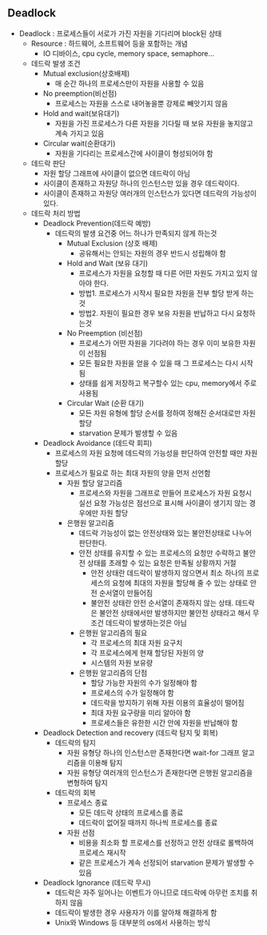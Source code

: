 Deadlock
---------------

* Deadlock : 프로세스들이 서로가 가진 자원을 기다리며 block된 상태
  * Resource : 하드웨어, 소프트웨어 등을 포함하는 개념
    * IO 디바이스, cpu cycle, memory space, semaphore...
  * 데드락 발생 조건
    * Mutual exclusion(상호배제)
      * 매 순간 하나의 프로세스만이 자원을 사용할 수 있음
    * No preemption(비선점)
      * 프로세스는 자원을 스스로 내어놓을뿐 강제로 빼앗기지 않음
    * Hold and wait(보유대기)
      * 자원을 가진 프로세스가 다른 자원을 기다릴 때 보유 자원을 놓지않고 계속 가지고 있음
    * Circular wait(순환대기)
      * 자원을 기다리는 프로세스간에 사이클이 형성되어야 함
  * 데드락 판단
    * 자원 할당 그래프에 사이클이 없으면 데드락이 아님
    * 사이클이 존재하고 자원당 하나의 인스턴스만 있을 경우 데드락이다.
    * 사이클이 존재하고 자원당 여러개의 인스턴스가 있다면 데드락의 가능성이 있다.
  * 데드락 처리 방법
    * Deadlock Prevention(데드락 예방)
      * 데드락의 발생 요건중 어느 하나가 만족되지 않게 하는것
        * Mutual Exclusion (상호 배제)
          * 공유해서는 안되는 자원의 경우 반드시 성립해야 함
        * Hold and Wait (보유 대기)
          * 프로세스가 자원을 요청할 때 다른 어떤 자원도 가지고 있지 않아야 한다.
          * 방법1. 프로세스가 시작시 필요한 자원을 전부 할당 받게 하는것
          * 방법2. 자원이 필요한 경우 보유 자원을 반납하고 다시 요청하는것
        * No Preemption (비선점)
          * 프로세스가 어떤 자원을 기다려야 하는 경우 이미 보유한 자원이 선점됨
          * 모든 필요한 자원을 얻을 수 있을 때 그 프로세스는 다시 시작됨
          * 상태를 쉽게 저장하고 복구할수 있는 cpu, memory에서 주로 사용됨
        * Circular Wait (순환 대기)
          * 모든 자원 유형에 할당 순서를 정하여 정해진 순서대로만 자원 할당
          * starvation 문제가 발생할 수 있음
    * Deadlock Avoidance (데드락 회피)
      * 프로세스의 자원 요청에 데드락의 가능성을 판단하여 안전할 때만 자원 할당
      * 프로세스가 필요로 하는 최대 자원의 양을 먼저 선언함
        * 자원 할당 알고리즘
          * 프로세스와 자원을 그래프로 만들어 프로세스가 자원 요청시 실선 요청 가능성은 점선으로 표시해 사이클이 생기지 않는 경우에만 자원 할당
        * 은행원 알고리즘
          * 데드락 가능성이 없는 안전상태와 있는 불안전상태로 나누어 판단한다.
          * 안전 상태를 유지할 수 있는 프로세스의 요청만 수락하고 불안전 상태를 초래할 수 있는 요청은 만족될 상황까지 거절
            * 안전 상태란 데드락이 발생하지 않으면서 최소 하나의 프로세스의 요청에 최대의 자원을 할당해 줄 수 있는 상태로 안전 순서열이 만들어짐
            * 불안전 상태란 안전 순서열이 존재하지 않는 상태. 데드락은 불안전 상태에서만 발생하지만 불안전 상태라고 해서 무조건 데드락이 발생하는것은 아님
          * 은행원 알고리즘의 필요
            * 각 프로세스의 최대 자원 요구치
            * 각 프로세스에게 현재 할당된 자원의 양
            * 시스템의 자원 보유량
          * 은행원 알고리즘의 단점
            * 할당 가능한 자원의 수가 일정해야 함
            * 프로세스의 수가 일정해야 함
            * 데드락을 방지하기 위해 자원 이용의 효율성이 떨어짐
            * 최대 자원 요구량을 미리 알아야 함
            * 프로세스들은 유한한 시간 안에 자원을 반납해야 함
    * Deadlock Detection and recovery (데드락 탐지 및 회복)
      * 데드락의 탐지
        * 자원 유형당 하나의 인스턴스만 존재한다면 wait-for 그래프 알고리즘을 이용해 탐지
        * 자원 유형당 여러개의 인스턴스가 존재한다면 은행원 알고리즘을 변형하여 탐지
      * 데드락의 회복
        * 프로세스 종료
          * 모든 데드락 상태의 프로세스를 종료
          * 데드락이 없어질 때까지 하나씩 프로세스를 종료
        * 자원 선점
          * 비용을 최소화 할 프로세스를 선정하고 안전 상태로 롤백하여 프로세스 재시작
          * 같은 프로세스가 계속 선정되어 starvation 문제가 발생할 수 있음
    * Deadlock Ignorance (데드락 무시)
      * 데드락은 자주 일어나는 이벤트가 아니므로 데드락에 아무런 조치를 취하지 않음
      * 데드락이 발생한 경우 사용자가 이를 알아채 해결하게 함
      * Unix와 Windows 등 대부분의 os에서 사용하는 방식